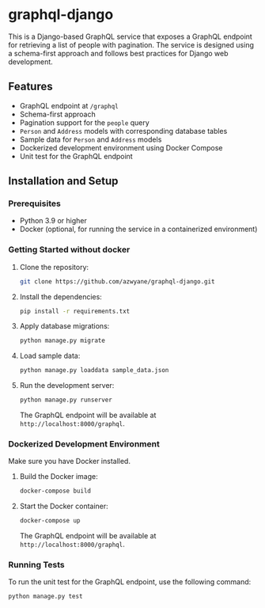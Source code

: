 # graphql-django


This is a Django-based GraphQL service that exposes a GraphQL endpoint for retrieving a list of people with pagination. The service is designed using a schema-first approach and follows best practices for Django web development.

## Features

- GraphQL endpoint at `/graphql`
- Schema-first approach
- Pagination support for the `people` query
- `Person` and `Address` models with corresponding database tables
- Sample data for `Person` and `Address` models
- Dockerized development environment using Docker Compose
- Unit test for the GraphQL endpoint

## Installation and Setup

### Prerequisites

- Python 3.9 or higher
- Docker (optional, for running the service in a containerized environment)

### Getting Started without docker

1. Clone the repository:

   ```bash
   git clone https://github.com/azwyane/graphql-django.git
   ```

2. Install the dependencies:

   ```bash
   pip install -r requirements.txt
   ```

3. Apply database migrations:

   ```bash
   python manage.py migrate
   ```

4. Load sample data:

   ```bash
   python manage.py loaddata sample_data.json
   ```

5. Run the development server:

   ```bash
   python manage.py runserver
   ```

   The GraphQL endpoint will be available at `http://localhost:8000/graphql`.

### Dockerized Development Environment

 Make sure you have Docker installed. 

1. Build the Docker image:

   ```bash
   docker-compose build
   ```

2. Start the Docker container:

   ```bash
   docker-compose up
   ```

   The GraphQL endpoint will be available at `http://localhost:8000/graphql`.

### Running Tests

To run the unit test for the GraphQL endpoint, use the following command:

```bash
python manage.py test
```
